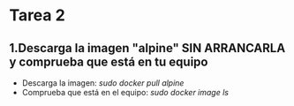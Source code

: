 # Tarea 2

## 1.Descarga la imagen "alpine" SIN ARRANCARLA y comprueba que está en tu equipo

- Descarga la imagen: *sudo docker pull alpine*
- Comprueba que está en el equipo: *sudo docker image ls*
